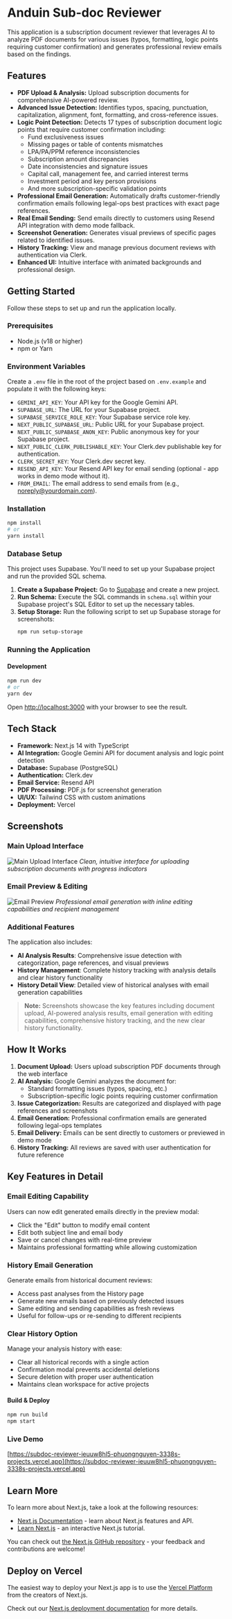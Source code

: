 # Anduin Sub-doc Reviewer

This application is a subscription document reviewer that leverages AI to analyze PDF documents for various issues (typos, formatting, logic points requiring customer confirmation) and generates professional review emails based on the findings.

## Features

*   **PDF Upload & Analysis:** Upload subscription documents for comprehensive AI-powered review.
*   **Advanced Issue Detection:** Identifies typos, spacing, punctuation, capitalization, alignment, font, formatting, and cross-reference issues.
*   **Logic Point Detection:** Detects 17 types of subscription document logic points that require customer confirmation including:
    *   Fund exclusiveness issues
    *   Missing pages or table of contents mismatches
    *   LPA/PA/PPM reference inconsistencies
    *   Subscription amount discrepancies
    *   Date inconsistencies and signature issues
    *   Capital call, management fee, and carried interest terms
    *   Investment period and key person provisions
    *   And more subscription-specific validation points
*   **Professional Email Generation:** Automatically drafts customer-friendly confirmation emails following legal-ops best practices with exact page references.
*   **Real Email Sending:** Send emails directly to customers using Resend API integration with demo mode fallback.
*   **Screenshot Generation:** Generates visual previews of specific pages related to identified issues.
*   **History Tracking:** View and manage previous document reviews with authentication via Clerk.
*   **Enhanced UI:** Intuitive interface with animated backgrounds and professional design.

## Getting Started

Follow these steps to set up and run the application locally.

### Prerequisites

*   Node.js (v18 or higher)
*   npm or Yarn

### Environment Variables

Create a `.env` file in the root of the project based on `.env.example` and populate it with the following keys:

*   `GEMINI_API_KEY`: Your API key for the Google Gemini API.
*   `SUPABASE_URL`: The URL for your Supabase project.
*   `SUPABASE_SERVICE_ROLE_KEY`: Your Supabase service role key.
*   `NEXT_PUBLIC_SUPABASE_URL`: Public URL for your Supabase project.
*   `NEXT_PUBLIC_SUPABASE_ANON_KEY`: Public anonymous key for your Supabase project.
*   `NEXT_PUBLIC_CLERK_PUBLISHABLE_KEY`: Your Clerk.dev publishable key for authentication.
*   `CLERK_SECRET_KEY`: Your Clerk.dev secret key.
*   `RESEND_API_KEY`: Your Resend API key for email sending (optional - app works in demo mode without it).
*   `FROM_EMAIL`: The email address to send emails from (e.g., noreply@yourdomain.com).

### Installation

```bash
npm install
# or
yarn install
```

### Database Setup

This project uses Supabase. You'll need to set up your Supabase project and run the provided SQL schema.

1.  **Create a Supabase Project:** Go to [Supabase](https://supabase.com/) and create a new project.
2.  **Run Schema:** Execute the SQL commands in `schema.sql` within your Supabase project's SQL Editor to set up the necessary tables.
3.  **Setup Storage:** Run the following script to set up Supabase storage for screenshots:
    ```bash
    npm run setup-storage
    ```

### Running the Application

#### Development

```bash
npm run dev
# or
yarn dev
```

Open [http://localhost:3000](http://localhost:3000) with your browser to see the result.

## Tech Stack

*   **Framework:** Next.js 14 with TypeScript
*   **AI Integration:** Google Gemini API for document analysis and logic point detection
*   **Database:** Supabase (PostgreSQL)
*   **Authentication:** Clerk.dev
*   **Email Service:** Resend API
*   **PDF Processing:** PDF.js for screenshot generation
*   **UI/UX:** Tailwind CSS with custom animations
*   **Deployment:** Vercel

## Screenshots

### Main Upload Interface
![Main Upload Interface](./docs/screenshots/main-upload.png)
*Clean, intuitive interface for uploading subscription documents with progress indicators*

### Email Preview & Editing
![Email Preview](./docs/screenshots/email-preview.png)
*Professional email generation with inline editing capabilities and recipient management*

### Additional Features
The application also includes:
- **AI Analysis Results**: Comprehensive issue detection with categorization, page references, and visual previews
- **History Management**: Complete history tracking with analysis details and clear history functionality
- **History Detail View**: Detailed view of historical analyses with email generation capabilities

> **Note:** Screenshots showcase the key features including document upload, AI-powered analysis results, email generation with editing capabilities, comprehensive history tracking, and the new clear history functionality.

## How It Works

1. **Document Upload:** Users upload subscription PDF documents through the web interface
2. **AI Analysis:** Google Gemini analyzes the document for:
   - Standard formatting issues (typos, spacing, etc.)
   - Subscription-specific logic points requiring customer confirmation
3. **Issue Categorization:** Results are categorized and displayed with page references and screenshots
4. **Email Generation:** Professional confirmation emails are generated following legal-ops templates
5. **Email Delivery:** Emails can be sent directly to customers or previewed in demo mode
6. **History Tracking:** All reviews are saved with user authentication for future reference

## Key Features in Detail

### Email Editing Capability
Users can now edit generated emails directly in the preview modal:
- Click the "Edit" button to modify email content
- Edit both subject line and email body
- Save or cancel changes with real-time preview
- Maintains professional formatting while allowing customization

### History Email Generation
Generate emails from historical document reviews:
- Access past analyses from the History page
- Generate new emails based on previously detected issues
- Same editing and sending capabilities as fresh reviews
- Useful for follow-ups or re-sending to different recipients

### Clear History Option
Manage your analysis history with ease:
- Clear all historical records with a single action
- Confirmation modal prevents accidental deletions
- Secure deletion with proper user authentication
- Maintains clean workspace for active projects

#### Build & Deploy

```bash
npm run build
npm start
```

### Live Demo

[https://subdoc-reviewer-ieuuw8hl5-phuongnguyen-3338s-projects.vercel.app](https://subdoc-reviewer-ieuuw8hl5-phuongnguyen-3338s-projects.vercel.app)

## Learn More

To learn more about Next.js, take a look at the following resources:

*   [Next.js Documentation](https://nextjs.org/docs) - learn about Next.js features and API.
*   [Learn Next.js](https://nextjs.org/learn-pages-router) - an interactive Next.js tutorial.

You can check out [the Next.js GitHub repository](https://github.com/vercel/next.js) - your feedback and contributions are welcome!

## Deploy on Vercel

The easiest way to deploy your Next.js app is to use the [Vercel Platform](https://vercel.com/new?utm_medium=default-template&filter=next.js&utm_source=create-next-app&utm_campaign=create-next-app-readme) from the creators of Next.js.

Check out our [Next.js deployment documentation](https://nextjs.org/docs/pages/building-your-application/deploying) for more details.
